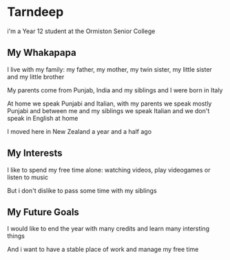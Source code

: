 # Tarndeep
i'm a Year 12 student at the Ormiston Senior College

## My Whakapapa
I live with my family: my father, my mother, my twin sister, my little sister and my little brother

My parents come from Punjab, India and my siblings and I were born in Italy

At home we speak Punjabi and Italian, with my parents we speak mostly Punjabi and between me and my siblings we speak Italian and we don't speak in English at home

I moved here in New Zealand a year and a half ago

## My Interests
I like to spend my free time alone: watching videos, play videogames or listen to music

But i don't dislike to pass some time with my siblings

## My Future Goals
I would like to end the year with many credits and learn many intersting things

And i want to have a stable place of work and manage my free time 
